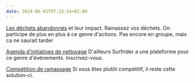 ```yaml
---
date: 2019-06-02T07:23:24+02:00
---
```


[Les déchets abandonnés](https://m.youtube.com/watch?feature=share&v=cDM74jcVmzg) et leur impact. Ramassez vos déchets. On participe de plus en plus à ce genre d'actions. Pas encore en groupe, mais ca ne saurait tarder

[Agenda d'initiatives de nettoyage](https://www.initiativesoceanes.org) D'ailleurs Surfrider a une plateforme pour ce genre d'évènements. Inscrivez-vous.

[Compétition de ramassage](https://www.wedemain.fr/Marseille-accueille-la-premiere-competition-de-ramassage-de-dechets_a4116.html) Si vous êtes plutôt compétitif, il reste cette solution-ci.
